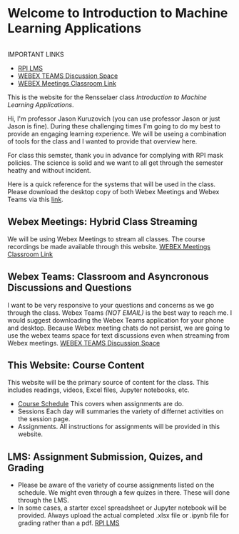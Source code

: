 Welcome to Introduction to Machine Learning Applications
============================
```{tableofcontents}
```
IMPORTANT LINKS
- [RPI LMS](https://lms.rpi.edu/)
- [WEBEX TEAMS Discussion Space](https://eurl.io/#KijTiY1Sa)
- [WEBEX Meetings Classroom Link](https://rensselaer.webex.com/meet/kuruzj)


This is the website for the Rensselaer class *Introduction to Machine Learning Applications*.

Hi, I'm professor Jason Kuruzovich (you can use professor Jason or just Jason is fine). During these challenging times I'm going to do my best to provide an engaging learning experience. We will be useing a combination of tools for the class and I wanted to provide that overview here.

For class this semster, thank you in advance for complying with RPI mask policies. The science is solid and we want to all get through the semester heathy and without incident.

Here is a quick reference for the systems that will be used in the class.  Please download the desktop copy of both Webex Meetings and Webex Teams via this [link](https://www.webex.com/downloads.html).

## Webex Meetings: Hybrid Class Streaming  
We will be using Webex Meetings to stream all classes.  The course recordings be made available through this website.
[WEBEX Meetings Classroom Link](https://rensselaer.webex.com/meet/kuruzj)

## Webex Teams: Classroom and Asyncronous Discussions and Questions
I want to be very responsive to your questions and concerns as we go through the class.  Webex Teams *(NOT EMAIL)* is the best way to reach me.  I would suggest downloading the Webex Teams application for your phone and desktop.  Because Webex meeting chats do not persist, we are going to use the webex teams space for text discussions even when streaming from Webex meetings.
[WEBEX TEAMS Discussion Space](https://eurl.io/#KijTiY1Sa)

## This Website: Course Content
This website will be the primary source of content for the class. This includes readings, videos, Excel files, Jupyter notebooks, etc.
  - [Course Schedule](./content/schedule.md)  This covers when assignments are do.
  - Sessions Each day will summaries the variety of differnet activities on the session page.
  - Assignments. All instructions for assignments will be provided in this website.  

## LMS: Assignment Submission, Quizes, and Grading
  - Please be aware of the variety of course assignments listed on the schedule. We might even through a few quizes in there. These will done through the LMS.
  - In some cases, a starter excel spreadsheet or Jupyter notebook will be provided. Always upload the actual completed .xlsx file or .ipynb file for grading rather than a pdf.
[RPI LMS](https://lms.rpi.edu/)     
